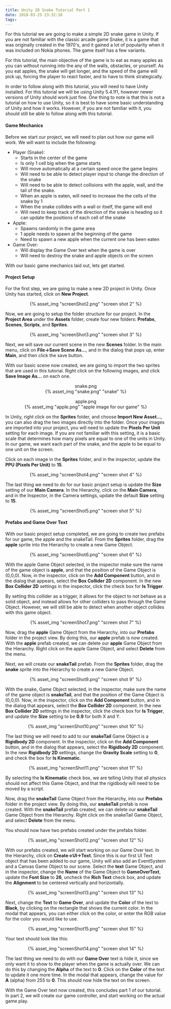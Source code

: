 ```yaml
---
title: Unity 2D Snake Tutorial Part 1
date: 2018-03-25 23:32:18
tags:
---
```

<p> For this tutorial we are going to make a simple 2D snake game in Unity. If you are not familiar with the classic arcade game Snake, it is a game that was originally created in the 1970's, and it gained a lot of popularity when it was included on Nokia phones. The game itself has a few variants.</p>

<p>For this tutorial, the main objective of the game is to eat as many apples as you can without running into the any of the walls, obstacles, or yourself. As you eat apples, the snake will get longer, and the speed of the game will pick up, forcing the player to react faster, and to have to think strategically.</p>

<p>In order to follow along with this tutorial, you will need to have Unity installed. For this tutorial we will be using Unity 5.4.1f1, however newer versions of Unity should work just fine. One thing to note is that this is not a tutorial on how to use Unity, so it is best to have some basic understanding of Unity and how it works. However, if you are not familiar with it, you should still be able to follow along with this tutorial.</p>

<h4>Game Mechanics</h4>
<p>Before we start our project, we will need to plan out how our game will work. We will want to include the following:
<ul>
  <li>Player (Snake):
    <ul>
      <li>Starts in the center of the game</li>
      <li>Is only 1 cell big when the game starts</li>
      <li>Will move automatically at a certain speed once the game begins</li>
      <li>Will need to be able to detect player input to change the direction of the snake</li>
      <li>Will need to be able to detect collisions with the apple, wall, and the tail of the snake.</li>
      <li>When an apple is eaten, will need to increase the the cells of the snake by 1</li>
      <li>When the snake collides with a wall or itself, the game will end</li>
      <li>Will need to keep track of the direction of the snake is heading so it can update the positions of each cell of the snake</li>
    </ul>
  </li>
  <li>Apple:
    <ul>
      <li>Spawns randomly in the game area</li>
      <li>1 apple needs to spawn at the beginning of the game</li>
      <li>Need to spawn a new apple when the current one has been eaten</li>
    </ul>
  </li>
  <li>Game Over:
    <ul>
      <li>Will display the Game Over text when the game is over</li>
      <li>Will need to destroy the snake and apple objects on the screen</li>
    </ul>
  </li>
</ul> 
</p>

<div>With our basic game mechanics laid out, lets get started.</div>
<h4>Project Setup</h4>
<p>For the first step, we are going to make a new 2D project in Unity. Once Unity has started, click on <b>New Project</b>.</p>
<p style="text-align: center;">
  {% asset_img "screenShot2.png" "screen shot 2" %}
</p>
<p>Now, we are going to setup the folder structure for our project. In the <b>Project Area</b> under the <b>Assets</b> folder, create four new folders: <b>Prefabs</b>, <b>Scenes</b>, <b>Scripts</b>, and <b>Sprites</b>.</p>
<p style="text-align: center;">
  {% asset_img "screenShot3.png" "screen shot 3" %}
</p>
<p>Next, we will save our current scene in the new <b>Scenes</b> folder. In the main menu, click on <b>File->Save Scene As...</b>, and in the dialog that pops up, enter <b>Main</b>, and then click the save button.</p>
<p>With our basic scene now created, we are going to import the two sprites that are used in this tutorial. Right click on the following images, and click <b>Save Image As...</b> on each one.</p>
<p style="text-align: center;">snake.png<br>
  {% asset_img "snake.png" "snake" %}
</p>
<p style="text-align: center;">apple.png<br>
  {% asset_img "apple.png" "apple image for our game" %}
</p>
<p>In Unity, right click on the <b>Sprites</b> folder, and choose <b>Import New Asset...</b>, you can also drag the two images directly into the folder. Once your images are imported into your project, you will need to update the <b>Pixels Per Unit</b> setting for each image. If you are not familiar with this setting, it is a basic scale that determines how many pixels are equal to one of the units in Unity. In our game, we want each part of the snake, and the apple to be equal to one unit on the screen.</p>
<p>Click on each image in the <b>Sprites</b> folder, and in the inspector, update the <b>PPU (Pixels Per Unit)</b> to <b>15</b>.</p>
<p style="text-align: center;">
  {% asset_img "screenShot4.png" "screen shot 4" %}
</p>
<p>The last thing we need to do for our basic project setup is update the <b>Size</b> setting of our <b>Main Camera</b>. In the Hierarchy, click on the <b>Main Camera</b>, and in the Inspector, in the Camera settings, update the default <b>Size</b> setting to <b>15</b>.</p>
<p style="text-align: center;">
  {% asset_img "screenShot5.png" "screen shot 5" %}
</p>

<h4>Prefabs and Game Over Text</h4>
<p>With our basic project setup completed, we are going to create two prefabs for our game, the apple and the snakeTail. From the <b>Sprites</b> folder, drag the <b>apple</b> sprite into the Hierarchy to create a new Game Object.</p>
<p style="text-align: center;">
  {% asset_img "screenShot6.png" "screen shot 6" %}
</p>
<p>With the apple Game Object selected, in the inspector make sure the name of the game object is <b>apple</b>, and that the position of the Game Object is (0,0,0). Now, in the inspector, click on the <b>Add Component</b> button, and in the dialog that appears, select the <b>Box Collider 2D</b> component. In the new <b>Box Collider 2D</b> settings in the inspector, click the check box for <b>Is Trigger</b>.</p>
<p>By setting this collider as a trigger, it allows for the object to not behave as a solid object, and instead allows for other colliders to pass through the Game Object. However, we will still be able to detect when another object collides with this game object.</p>
<p style="text-align: center;">
  {% asset_img "screenShot7.png" "screen shot 7" %}
</p>
<p>Now, drag the <b>apple</b> Game Object from the Hierarchy, into our <b>Prefabs</b> folder in the project view. By doing this, our <b>apple</b> prefab is now created. With the <b>apple</b> prefab created, we can delete our <b>apple</b> Game Object from the Hierarchy. Right click on the apple Game Object, and select <b>Delete</b> from the menu.</p>
<p>Next, we will create our <b>snakeTail</b> prefab. From the <b>Sprites</b> folder, drag the <b>snake</b> sprite into the Hierarchy to create a new Game Object.</p>
<p style="text-align: center;">
  {% asset_img "screenShot9.png" "screen shot 9" %}
</p>
<p>With the snake, Game Object selected, in the inspector, make sure the name of the game object is <b>snakeTail</b>, and that the position of the Game Object is (0,0,0). Now, in the inspector, click on the <b>Add Component</b> button, and in the dialog that appears, select the <b>Box Collider 2D</b> component. In the new <b>Box Collider 2D</b> settings in the inspector, click the check box for <b>Is Trigger</b>, and update the <b>Size</b> setting to be <b>0.9</b> for both X and Y.</p>
<p style="text-align: center;">
  {% asset_img "screenShot10.png" "screen shot 10" %}
</p>
<p>The last thing we will need to add to our <b>snakeTail</b> Game Object is a <b>Rigidbody 2D</b> component. In the inspector, click on the <b>Add Component</b> button, and in the dialog that appears, select the <b>Rigidbody 2D</b> component. In the new <b>Rigidbody 2D</b> settings, change the <b>Gravity Scale</b> setting to <b>0</b>, and check the box for <b>Is Kinematic</b>.
<p style="text-align: center;">
  {% asset_img "screenShot11.png" "screen shot 11" %}
</p>
<p>By selecting the <b>Is Kinematic</b> check box, we are telling Unity that all physics should not affect this Game Object, and that the rigidbody will need to be moved by a script.</p>
<p>Now, drag the <b>snakeTail</b> Game Object from the Hierarchy, into our <b>Prefabs</b> folder in the project view. By doing this, our <b>snakeTail</b> prefab is now created. With the <b>snakeTail</b> prefab created, we can delete our <b>snakeTail</b> Game Object from the Hierarchy. Right click on the snakeTail Game Object, and select <b>Delete</b> from the menu.</p>
<p>You should now have two prefabs created under the prefabs folder.</p>
<p style="text-align: center;">
  {% asset_img "screenShot12.png" "screen shot 12" %}
</p>
<p>With our prefabs created, we will start working on our Game Over text. In the Hierarchy, click on <b>Create->UI->Text</b>. Since this is our first UI Text object that has been added to our game, Unity will also add an EventSystem and a Canvas Game Object to our scene. Select the <b>text</b> Game Object, and in the inspector, change the <b>Name</b> of the Game Object to <b>GameOverText</b>, update the <b>Font Size</b> to <b>26</b>, uncheck the <b>Rich Text</b> check box, and update the <b>Alignment</b> to be centered vertically and horizontally.</p>
<p style="text-align: center;">
  {% asset_img "screenShot13.png" "screen shot 13" %}
</p>
<p>Next, change the <b>Text</b> to <b>Game Over</b>, and update the <b>Color</b> of the text to <b>Black</b>, by clicking on the rectangle that shows the current color. In the modal that appears, you can either click on the color, or enter the RGB value for the color you would like to use.</p>
<p style="text-align: center;">
  {% asset_img "screenShot15.png" "screen shot 15" %}
</p>
<p>Your text should look like this:</p>
<p style="text-align: center;">
  {% asset_img "screenShot14.png" "screen shot 14" %}
</p>
<p>The last thing we need to do with our <b>Game Over</b> text is hide it, since we only want it to show to the player when the game is actually over. We can do this by changing the <b>Alpha</b> of the text to <b>0</b>. Click on the <b>Color</b> of the text to update it one more time. In the modal that appears, change the value for <b>A</b> (alpha) from 255 to <b>0</b>. This should now hide the text on the screen.

<p>With the Game Over text now created, this concludes part 1 of our tutorial. In part 2, we will create our game controller, and start working on the actual game play.</p>
